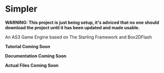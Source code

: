 Simpler
=======

<b>WARNING: This project is just being setup, it's adviced that no one should download the project until it has been updated and made usable.</b>

An AS3 Game Engine based on The Starling Framework and Box2DFlash

<b>Tutorial Coming Soon</b>

<b>Documentation Coming Soon</b>

<b>Actual Files Coming Soon</b>
